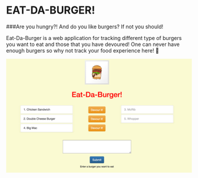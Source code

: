 # EAT-DA-BURGER!

###Are you hungry?! And do you like burgers? If not you should!

Eat-Da-Burger is a web application for tracking different type of burgers you want to eat and those that you have devoured! One can never have enough burgers so why not track your food experience here! :hamburger:

![Screenshot](public/assets/img/screenshot.png)